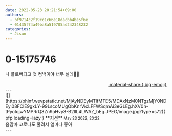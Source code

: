 ```yaml
---
date: 2022-05-23 20:21:54+09:00
authors:
  - bf9714c2f19cc1c66e18dacbb4be5f6e
  - 01435f74a49ba8a519705ad242348232
categories:
  - Jisun
---
```


# 0-15175746

<div class="post-container" markdown="1">
<div class="content-container md-sidebar__scrollwrap" markdown="1">

나 플로버되고 첫 컴백이야 너무 설레🥺💕

</div>
</div>

<div style="text-align: right;" markdown="1">
<a href="https://weverse.io/fromis9/fanpost/0-15175746" style="text-align: right;">:material-share:{.big-emoji}</a>
</div>
---

<div class="comments-container md-sidebar__scrollwrap" markdown="1">
<div class="comment" markdown="1">
<div class='id-container' markdown="1">
![](https://phinf.wevpstatic.net/MjAyNDEyMTlfMTE5/MDAxNzM0NTgzMjY0NDEy.08FClE9gxLY-99LscoMUgQbKnrVicLFFWSqmAi3eGLEg.hXV0n-tPyoIqjwYMPRrQ8Zn9aHvy3-B2llL4LWAZ_bEg.JPEG/image.jpg?type=s72){ pfp loading=lazy }
**<span class="artist">지선</span>** <small>May 23 2022, 20:22</small><br>
</div>
<div class='comment-body' markdown="1">
옴맘마 코로나도 풀려서 얼마나 좋아
</div>
</div>
</div>
---
